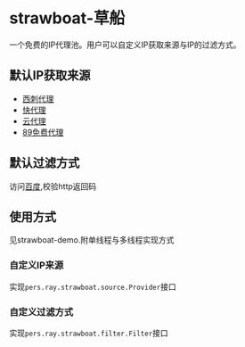 # strawboat-草船
一个免费的IP代理池。用户可以自定义IP获取来源与IP的过滤方式。

## 默认IP获取来源
- [西刺代理](http://www.xicidaili.com/)
- [快代理](http://www.kuaidaili.com/)
- [云代理](http://www.ip3366.net/)
- [89免费代理](http://www.89ip.cn)

## 默认过滤方式
访问[百度](https://www.baidu.com),校验http返回码

## 使用方式
见strawboat-demo.附单线程与多线程实现方式

### 自定义IP来源
实现`pers.ray.strawboat.source.Provider`接口

### 自定义过滤方式
实现`pers.ray.strawboat.filter.Filter`接口
